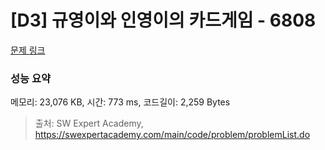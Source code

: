 # [D3] 규영이와 인영이의 카드게임 - 6808 

[문제 링크](https://swexpertacademy.com/main/code/problem/problemDetail.do?contestProbId=AWgv9va6HnkDFAW0) 

### 성능 요약

메모리: 23,076 KB, 시간: 773 ms, 코드길이: 2,259 Bytes



> 출처: SW Expert Academy, https://swexpertacademy.com/main/code/problem/problemList.do